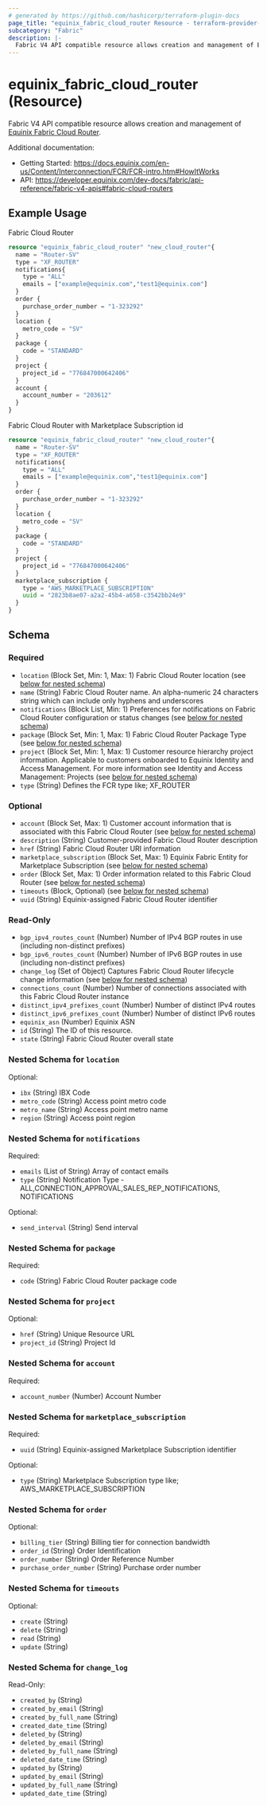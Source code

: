 ```yaml
---
# generated by https://github.com/hashicorp/terraform-plugin-docs
page_title: "equinix_fabric_cloud_router Resource - terraform-provider-equinix"
subcategory: "Fabric"
description: |-
  Fabric V4 API compatible resource allows creation and management of Equinix Fabric Cloud Router
---
```


# equinix_fabric_cloud_router (Resource)

Fabric V4 API compatible resource allows creation and management of [Equinix Fabric Cloud Router](https://docs.equinix.com/en-us/Content/Interconnection/FCR/FCR-intro.htm#HowItWorks).

Additional documentation:
* Getting Started: https://docs.equinix.com/en-us/Content/Interconnection/FCR/FCR-intro.htm#HowItWorks
* API: https://developer.equinix.com/dev-docs/fabric/api-reference/fabric-v4-apis#fabric-cloud-routers

## Example Usage

Fabric Cloud Router
```terraform
resource "equinix_fabric_cloud_router" "new_cloud_router"{
  name = "Router-SV"
  type = "XF_ROUTER"
  notifications{
    type = "ALL"
    emails = ["example@equinix.com","test1@equinix.com"]
  }
  order {
    purchase_order_number = "1-323292"
  }
  location {
    metro_code = "SV"
  }
  package {
    code = "STANDARD"
  }
  project {
  	project_id = "776847000642406"
  }
  account {
  	account_number = "203612"
  }
}
```

Fabric Cloud Router with Marketplace Subscription id
```terraform
resource "equinix_fabric_cloud_router" "new_cloud_router"{
  name = "Router-SV"
  type = "XF_ROUTER"
  notifications{
    type = "ALL"
    emails = ["example@equinix.com","test1@equinix.com"]
  }
  order {
    purchase_order_number = "1-323292"
  }
  location {
    metro_code = "SV"
  }
  package {
    code = "STANDARD"
  }
  project {
  	project_id = "776847000642406"
  }
  marketplace_subscription {
    type = "AWS_MARKETPLACE_SUBSCRIPTION"
    uuid = "2823b8ae07-a2a2-45b4-a658-c3542bb24e9"
  }
}
```

<!-- schema generated by tfplugindocs -->
## Schema

### Required

- `location` (Block Set, Min: 1, Max: 1) Fabric Cloud Router location (see [below for nested schema](#nestedblock--location))
- `name` (String) Fabric Cloud Router name. An alpha-numeric 24 characters string which can include only hyphens and underscores
- `notifications` (Block List, Min: 1) Preferences for notifications on Fabric Cloud Router configuration or status changes (see [below for nested schema](#nestedblock--notifications))
- `package` (Block Set, Min: 1, Max: 1) Fabric Cloud Router Package Type (see [below for nested schema](#nestedblock--package))
- `project` (Block Set, Min: 1, Max: 1) Customer resource hierarchy project information. Applicable to customers onboarded to Equinix Identity and Access Management. For more information see Identity and Access Management: Projects (see [below for nested schema](#nestedblock--project))
- `type` (String) Defines the FCR type like; XF_ROUTER

### Optional

- `account` (Block Set, Max: 1) Customer account information that is associated with this Fabric Cloud Router (see [below for nested schema](#nestedblock--account))
- `description` (String) Customer-provided Fabric Cloud Router description
- `href` (String) Fabric Cloud Router URI information
- `marketplace_subscription` (Block Set, Max: 1) Equinix Fabric Entity for Marketplace Subscription (see [below for nested schema](#nestedblock--marketplace_subscription))
- `order` (Block Set, Max: 1) Order information related to this Fabric Cloud Router (see [below for nested schema](#nestedblock--order))
- `timeouts` (Block, Optional) (see [below for nested schema](#nestedblock--timeouts))
- `uuid` (String) Equinix-assigned Fabric Cloud Router identifier

### Read-Only

- `bgp_ipv4_routes_count` (Number) Number of IPv4 BGP routes in use (including non-distinct prefixes)
- `bgp_ipv6_routes_count` (Number) Number of IPv6 BGP routes in use (including non-distinct prefixes)
- `change_log` (Set of Object) Captures Fabric Cloud Router lifecycle change information (see [below for nested schema](#nestedatt--change_log))
- `connections_count` (Number) Number of connections associated with this Fabric Cloud Router instance
- `distinct_ipv4_prefixes_count` (Number) Number of distinct IPv4 routes
- `distinct_ipv6_prefixes_count` (Number) Number of distinct IPv6 routes
- `equinix_asn` (Number) Equinix ASN
- `id` (String) The ID of this resource.
- `state` (String) Fabric Cloud Router overall state

<a id="nestedblock--location"></a>
### Nested Schema for `location`

Optional:

- `ibx` (String) IBX Code
- `metro_code` (String) Access point metro code
- `metro_name` (String) Access point metro name
- `region` (String) Access point region


<a id="nestedblock--notifications"></a>
### Nested Schema for `notifications`

Required:

- `emails` (List of String) Array of contact emails
- `type` (String) Notification Type - ALL,CONNECTION_APPROVAL,SALES_REP_NOTIFICATIONS, NOTIFICATIONS

Optional:

- `send_interval` (String) Send interval


<a id="nestedblock--package"></a>
### Nested Schema for `package`

Required:

- `code` (String) Fabric Cloud Router package code


<a id="nestedblock--project"></a>
### Nested Schema for `project`

Optional:

- `href` (String) Unique Resource URL
- `project_id` (String) Project Id


<a id="nestedblock--account"></a>
### Nested Schema for `account`

Required:

- `account_number` (Number) Account Number


<a id="nestedblock--marketplace_subscription"></a>
### Nested Schema for `marketplace_subscription`

Required:

- `uuid` (String) Equinix-assigned Marketplace Subscription identifier

Optional:

- `type` (String) Marketplace Subscription type like; AWS_MARKETPLACE_SUBSCRIPTION


<a id="nestedblock--order"></a>
### Nested Schema for `order`

Optional:

- `billing_tier` (String) Billing tier for connection bandwidth
- `order_id` (String) Order Identification
- `order_number` (String) Order Reference Number
- `purchase_order_number` (String) Purchase order number


<a id="nestedblock--timeouts"></a>
### Nested Schema for `timeouts`

Optional:

- `create` (String)
- `delete` (String)
- `read` (String)
- `update` (String)


<a id="nestedatt--change_log"></a>
### Nested Schema for `change_log`

Read-Only:

- `created_by` (String)
- `created_by_email` (String)
- `created_by_full_name` (String)
- `created_date_time` (String)
- `deleted_by` (String)
- `deleted_by_email` (String)
- `deleted_by_full_name` (String)
- `deleted_date_time` (String)
- `updated_by` (String)
- `updated_by_email` (String)
- `updated_by_full_name` (String)
- `updated_date_time` (String)